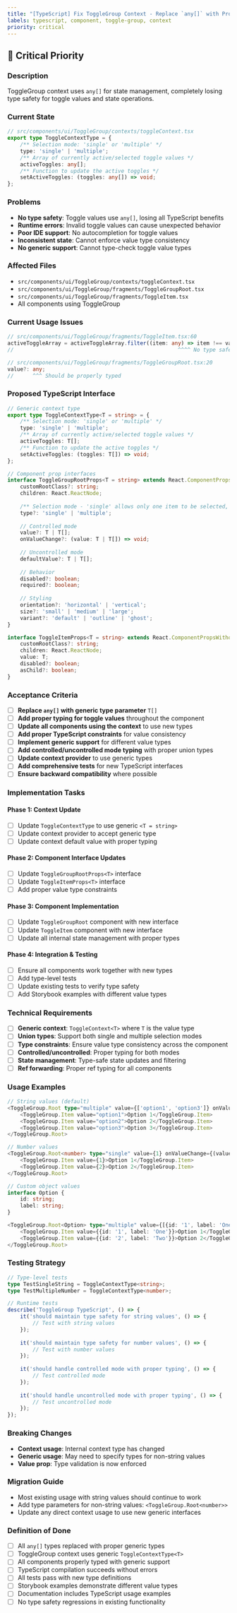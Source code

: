 ```yaml
---
title: "[TypeScript] Fix ToggleGroup Context - Replace `any[]` with Proper Types"
labels: typescript, component, toggle-group, context
priority: critical
---
```


## 🔴 **Critical Priority**

### **Description**
ToggleGroup context uses `any[]` for state management, completely losing type safety for toggle values and state operations.

### **Current State**
```typescript
// src/components/ui/ToggleGroup/contexts/toggleContext.tsx
export type ToggleContextType = {
    /** Selection mode: 'single' or 'multiple' */
    type: 'single' | 'multiple';
    /** Array of currently active/selected toggle values */
    activeToggles: any[];
    /** Function to update the active toggles */
    setActiveToggles: (toggles: any[]) => void;
};
```

### **Problems**
- **No type safety**: Toggle values use `any[]`, losing all TypeScript benefits
- **Runtime errors**: Invalid toggle values can cause unexpected behavior
- **Poor IDE support**: No autocompletion for toggle values
- **Inconsistent state**: Cannot enforce value type consistency
- **No generic support**: Cannot type-check toggle value types

### **Affected Files**
- `src/components/ui/ToggleGroup/contexts/toggleContext.tsx`
- `src/components/ui/ToggleGroup/fragments/ToggleGroupRoot.tsx`
- `src/components/ui/ToggleGroup/fragments/ToggleItem.tsx`
- All components using ToggleGroup

### **Current Usage Issues**
```typescript
// src/components/ui/ToggleGroup/fragments/ToggleItem.tsx:60
activeToggleArray = activeToggleArray.filter((item: any) => item !== value);
//                                                    ^^^^ No type safety

// src/components/ui/ToggleGroup/fragments/ToggleGroupRoot.tsx:20
value?: any;
//      ^^^ Should be properly typed
```

### **Proposed TypeScript Interface**
```typescript
// Generic context type
export type ToggleContextType<T = string> = {
    /** Selection mode: 'single' or 'multiple' */
    type: 'single' | 'multiple';
    /** Array of currently active/selected toggle values */
    activeToggles: T[];
    /** Function to update the active toggles */
    setActiveToggles: (toggles: T[]) => void;
};

// Component prop interfaces
interface ToggleGroupRootProps<T = string> extends React.ComponentPropsWithoutRef<'div'> {
    customRootClass?: string;
    children: React.ReactNode;
    
    /** Selection mode - 'single' allows only one item to be selected, 'multiple' allows many */
    type?: 'single' | 'multiple';
    
    // Controlled mode
    value?: T | T[];
    onValueChange?: (value: T | T[]) => void;
    
    // Uncontrolled mode
    defaultValue?: T | T[];
    
    // Behavior
    disabled?: boolean;
    required?: boolean;
    
    // Styling
    orientation?: 'horizontal' | 'vertical';
    size?: 'small' | 'medium' | 'large';
    variant?: 'default' | 'outline' | 'ghost';
}

interface ToggleItemProps<T = string> extends React.ComponentPropsWithoutRef<'button'> {
    customRootClass?: string;
    children: React.ReactNode;
    value: T;
    disabled?: boolean;
    asChild?: boolean;
}
```

### **Acceptance Criteria**
- [ ] **Replace `any[]` with generic type parameter** `T[]`
- [ ] **Add proper typing for toggle values** throughout the component
- [ ] **Update all components using the context** to use new types
- [ ] **Add proper TypeScript constraints** for value consistency
- [ ] **Implement generic support** for different value types
- [ ] **Add controlled/uncontrolled mode typing** with proper union types
- [ ] **Update context provider** to use generic types
- [ ] **Add comprehensive tests** for new TypeScript interfaces
- [ ] **Ensure backward compatibility** where possible

### **Implementation Tasks**

#### **Phase 1: Context Update**
- [ ] Update `ToggleContextType` to use generic `<T = string>`
- [ ] Update context provider to accept generic type
- [ ] Update context default value with proper typing

#### **Phase 2: Component Interface Updates**
- [ ] Update `ToggleGroupRootProps<T>` interface
- [ ] Update `ToggleItemProps<T>` interface
- [ ] Add proper value type constraints

#### **Phase 3: Component Implementation**
- [ ] Update `ToggleGroupRoot` component with new interface
- [ ] Update `ToggleItem` component with new interface
- [ ] Update all internal state management with proper types

#### **Phase 4: Integration & Testing**
- [ ] Ensure all components work together with new types
- [ ] Add type-level tests
- [ ] Update existing tests to verify type safety
- [ ] Add Storybook examples with different value types

### **Technical Requirements**
- [ ] **Generic context**: `ToggleContext<T>` where `T` is the value type
- [ ] **Union types**: Support both single and multiple selection modes
- [ ] **Type constraints**: Ensure value type consistency across the component
- [ ] **Controlled/uncontrolled**: Proper typing for both modes
- [ ] **State management**: Type-safe state updates and filtering
- [ ] **Ref forwarding**: Proper ref typing for all components

### **Usage Examples**
```typescript
// String values (default)
<ToggleGroup.Root type="multiple" value={['option1', 'option3']} onValueChange={(values) => {}}>
    <ToggleGroup.Item value="option1">Option 1</ToggleGroup.Item>
    <ToggleGroup.Item value="option2">Option 2</ToggleGroup.Item>
    <ToggleGroup.Item value="option3">Option 3</ToggleGroup.Item>
</ToggleGroup.Root>

// Number values
<ToggleGroup.Root<number> type="single" value={1} onValueChange={(value) => {}}>
    <ToggleGroup.Item value={1}>Option 1</ToggleGroup.Item>
    <ToggleGroup.Item value={2}>Option 2</ToggleGroup.Item>
</ToggleGroup.Root>

// Custom object values
interface Option {
    id: string;
    label: string;
}

<ToggleGroup.Root<Option> type="multiple" value={[{id: '1', label: 'One'}]} onValueChange={(values) => {}}>
    <ToggleGroup.Item value={{id: '1', label: 'One'}}>Option 1</ToggleGroup.Item>
    <ToggleGroup.Item value={{id: '2', label: 'Two'}}>Option 2</ToggleGroup.Item>
</ToggleGroup.Root>
```

### **Testing Strategy**
```typescript
// Type-level tests
type TestSingleString = ToggleContextType<string>;
type TestMultipleNumber = ToggleContextType<number>;

// Runtime tests
describe('ToggleGroup TypeScript', () => {
    it('should maintain type safety for string values', () => {
        // Test with string values
    });
    
    it('should maintain type safety for number values', () => {
        // Test with number values
    });
    
    it('should handle controlled mode with proper typing', () => {
        // Test controlled mode
    });
    
    it('should handle uncontrolled mode with proper typing', () => {
        // Test uncontrolled mode
    });
});
```

### **Breaking Changes**
- **Context usage**: Internal context type has changed
- **Generic usage**: May need to specify types for non-string values
- **Value prop**: Type validation is now enforced

### **Migration Guide**
- Most existing usage with string values should continue to work
- Add type parameters for non-string values: `<ToggleGroup.Root<number>>`
- Update any direct context usage to use new generic interfaces

### **Definition of Done**
- [ ] All `any[]` types replaced with proper generic types
- [ ] ToggleGroup context uses generic `ToggleContextType<T>`
- [ ] All components properly typed with generic support
- [ ] TypeScript compilation succeeds without errors
- [ ] All tests pass with new type definitions
- [ ] Storybook examples demonstrate different value types
- [ ] Documentation includes TypeScript usage examples
- [ ] No type safety regressions in existing functionality